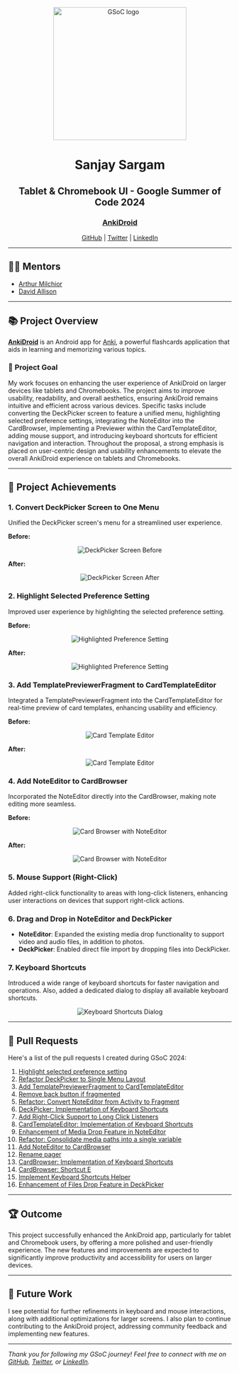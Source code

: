 <p align="center">
  <img src="https://developers.google.com/open-source/gsoc/resources/downloads/GSoC-logo-horizontal.svg" alt="GSoC logo" width="300"/>
</p>

<h1 align="center">Sanjay Sargam</h1>
<h2 align="center">Tablet & Chromebook UI - Google Summer of Code 2024</h2>
<h3 align="center">
  <a href="https://github.com/ankidroid/Anki-Android">AnkiDroid</a>
</h3>

<p align="center">
  <a href="http://github.com/SanjaySargam">GitHub</a> | 
  <a href="https://x.com/sanjay__sargam">Twitter</a> | 
  <a href="https://www.linkedin.com/in/sanjaysargam/">LinkedIn</a>
</p>

---

## 🧑‍🏫 Mentors
- [Arthur Milchior](https://github.com/Arthur-Milchior)
- [David Allison](https://github.com/david-allison)

---

## 📚 Project Overview

[**AnkiDroid**](https://github.com/ankidroid/Anki-Android) is an Android app for [Anki](https://github.com/ankitects/anki), a powerful flashcards application that aids in learning and memorizing various topics.

### 🎯 **Project Goal**
My work focuses on enhancing the user experience of AnkiDroid on larger devices like tablets and Chromebooks. The project aims to improve usability, readability, and overall aesthetics, ensuring AnkiDroid remains intuitive and efficient across various devices. Specific tasks include converting the DeckPicker screen to feature a unified menu, highlighting selected preference settings, integrating the NoteEditor into the CardBrowser, implementing a Previewer within the CardTemplateEditor, adding mouse support, and introducing keyboard shortcuts for efficient navigation and interaction. Throughout the proposal, a strong emphasis is placed on user-centric design and usability enhancements to elevate the overall AnkiDroid experience on tablets and Chromebooks.


---

## 🚀 Project Achievements

### 1. **Convert DeckPicker Screen to One Menu**

Unified the DeckPicker screen's menu for a streamlined user experience.

**Before:**
<p align="center">
    <img src="media/deckpicker_menu_before.png" alt="DeckPicker Screen Before">
</p>

**After:**
<p align="center">
    <img src="media/deckpicker_menu_after.png" alt="DeckPicker Screen After">
</p>

### 2. **Highlight Selected Preference Setting**

Improved user experience by highlighting the selected preference setting.

**Before:**
<p align="center">
    <img src="media/highlight_preference_before.png" alt="Highlighted Preference Setting">
</p>

**After:**
<p align="center">
    <img src="media/highlight_preference.png" alt="Highlighted Preference Setting">
</p>

### 3. **Add TemplatePreviewerFragment to CardTemplateEditor**

Integrated a TemplatePreviewerFragment into the CardTemplateEditor for real-time preview of card templates, enhancing usability and efficiency.

**Before:**
<p align="center">
    <img src="media/card-template-editor_before.jpeg" alt="Card Template Editor">
</p>

**After:**
<p align="center">
    <img src="media/card-template-editor.jpeg" alt="Card Template Editor">
</p>

### 4. **Add NoteEditor to CardBrowser**

Incorporated the NoteEditor directly into the CardBrowser, making note editing more seamless.

**Before:**
<p align="center">
    <img src="media/cardbrowser_before.jpeg" alt="Card Browser with NoteEditor">
</p>

**After:**
<p align="center">
    <img src="media/cardbrowser.png" alt="Card Browser with NoteEditor">
</p>

### 5. **Mouse Support (Right-Click)**

Added right-click functionality to areas with long-click listeners, enhancing user interactions on devices that support right-click actions.

### 6. **Drag and Drop in NoteEditor and DeckPicker**

- **NoteEditor**: Expanded the existing media drop functionality to support video and audio files, in addition to photos.
- **DeckPicker**: Enabled direct file import by dropping files into DeckPicker.

### 7. **Keyboard Shortcuts**

Introduced a wide range of keyboard shortcuts for faster navigation and operations. Also, added a dedicated dialog to display all available keyboard shortcuts.

<p align="center">
    <img src="media/shortcuts_dialog.jpeg" alt="Keyboard Shortcuts Dialog">
</p>

---

## 📂 Pull Requests

Here's a list of the pull requests I created during GSoC 2024:

1. [Highlight selected preference setting](https://github.com/ankidroid/Anki-Android/pull/16368)
2. [Refactor DeckPicker to Single Menu Layout](https://github.com/ankidroid/Anki-Android/pull/16425)
3. [Add TemplatePreviewerFragment to CardTemplateEditor](https://github.com/ankidroid/Anki-Android/pull/16529)
4. [Remove back button if fragmented](https://github.com/ankidroid/Anki-Android/pull/16582)
5. [Refactor: Convert NoteEditor from Activity to Fragment](https://github.com/ankidroid/Anki-Android/pull/16597)
6. [DeckPicker: Implementation of Keyboard Shortcuts](https://github.com/ankidroid/Anki-Android/pull/16679)
7. [Add Right-Click Support to Long Click Listeners](https://github.com/ankidroid/Anki-Android/pull/16712)
8. [CardTemplateEditor: Implementation of Keyboard Shortcuts](https://github.com/ankidroid/Anki-Android/pull/16722)
9. [Enhancement of Media Drop Feature in NoteEditor](https://github.com/ankidroid/Anki-Android/pull/16749)
10. [Refactor: Consolidate media paths into a single variable](https://github.com/ankidroid/Anki-Android/pull/16750)
11. [Add NoteEditor to CardBrowser](https://github.com/ankidroid/Anki-Android/pull/16764)
12. [Rename pager](https://github.com/ankidroid/Anki-Android/pull/16783)
13. [CardBrowser: Implementation of Keyboard Shortcuts](https://github.com/ankidroid/Anki-Android/pull/16795)
14. [CardBrowser: Shortcut E](https://github.com/ankidroid/Anki-Android/pull/16814)
15. [Implement Keyboard Shortcuts Helper](https://github.com/ankidroid/Anki-Android/pull/16880)
16. [Enhancement of Files Drop Feature in DeckPicker](https://github.com/ankidroid/Anki-Android/pull/16881)

---

## 🏆 Outcome

This project successfully enhanced the AnkiDroid app, particularly for tablet and Chromebook users, by offering a more polished and user-friendly experience. The new features and improvements are expected to significantly improve productivity and accessibility for users on larger devices.

---

## 🔮 Future Work

I see potential for further refinements in keyboard and mouse interactions, along with additional optimizations for larger screens. I also plan to continue contributing to the AnkiDroid project, addressing community feedback and implementing new features.

---

*Thank you for following my GSoC journey! Feel free to connect with me on [GitHub](http://github.com/SanjaySargam), [Twitter](https://x.com/sanjay__sargam), or [LinkedIn](https://www.linkedin.com/in/sanjaysargam/).*
